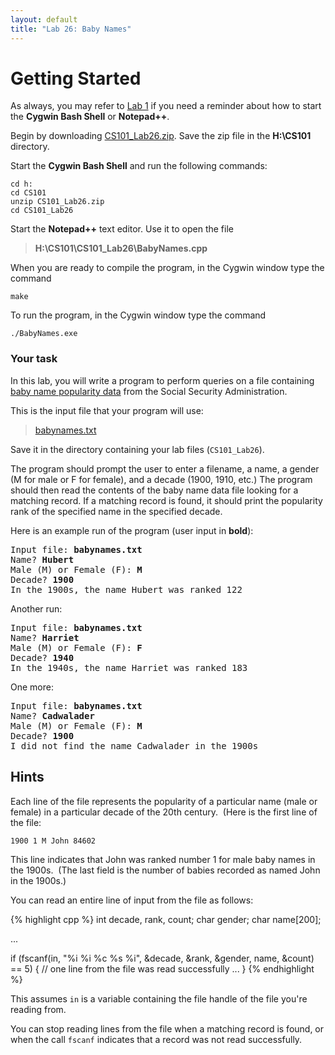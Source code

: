 ```yaml
---
layout: default
title: "Lab 26: Baby Names"
---
```


# Getting Started

As always, you may refer to [Lab 1](lab01.html) if you need a reminder about how to start the **Cygwin Bash Shell** or **Notepad++**.

Begin by downloading [CS101\_Lab26.zip](CS101_Lab26.zip). Save the zip file in the **H:\\CS101** directory.

Start the **Cygwin Bash Shell** and run the following commands:

    cd h:
    cd CS101
    unzip CS101_Lab26.zip
    cd CS101_Lab26

Start the **Notepad++** text editor. Use it to open the file

> **H:\\CS101\\CS101\_Lab26\\BabyNames.cpp**

When you are ready to compile the program, in the Cygwin window type the command

    make

To run the program, in the Cygwin window type the command

    ./BabyNames.exe

### Your task

In this lab, you will write a program to perform queries on a file containing [baby name popularity data](http://www.ssa.gov/OACT/babynames/) from the Social Security Administration.

This is the input file that your program will use:

> [babynames.txt](babynames.txt)

Save it in the directory containing your lab files (`CS101_Lab26`).

The program should prompt the user to enter a filename, a name, a gender (M for male or F for female), and a decade (1900, 1910, etc.)  The program should then read the contents of the baby name data file looking for a matching record.  If a matching record is found, it should print the popularity rank of the specified name in the specified decade.

Here is an example run of the program (user input in **bold**):

<pre>
Input file: <b>babynames.txt</b>
Name? <b>Hubert</b>
Male (M) or Female (F): <b>M</b>
Decade? <b>1900</b>
In the 1900s, the name Hubert was ranked 122
</pre>

Another run:

<pre>
Input file: <b>babynames.txt</b>
Name? <b>Harriet</b>
Male (M) or Female (F): <b>F</b>
Decade? <b>1940</b>
In the 1940s, the name Harriet was ranked 183
</pre>

One more:

<pre>
Input file: <b>babynames.txt</b>
Name? <b>Cadwalader</b>
Male (M) or Female (F): <b>M</b>
Decade? <b>1900</b>
I did not find the name Cadwalader in the 1900s
</pre>

## Hints

Each line of the file represents the popularity of a particular name (male or female) in a particular decade of the 20th century.  (Here is the first line of the file:

    1900 1 M John 84602

This line indicates that John was ranked number 1 for male baby names in the 1900s.  (The last field is the number of babies recorded as named John in the 1900s.)

You can read an entire line of input from the file as follows:

{% highlight cpp %}
int decade, rank, count;
char gender;
char name[200];

...

if (fscanf(in, "%i %i %c %s %i", &decade, &rank, &gender, name, &count) == 5) {
    // one line from the file was read successfully
    ...
}
{% endhighlight %}

This assumes `in` is a variable containing the file handle of the file you're reading from.

You can stop reading lines from the file when a matching record is found, or when the call `fscanf` indicates that a record was not read successfully.

<!-- vim:set wrap: ­-->
<!-- vim:set linebreak: -->
<!-- vim:set nolist: -->
